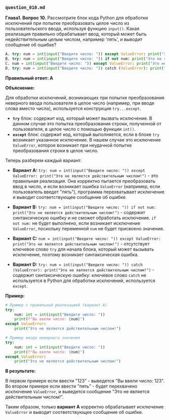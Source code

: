 ### `question_010.md`

**Глава1. Вопрос 10.** Рассмотрите блок кода Python для обработки исключений при попытке преобразовать целое число из пользовательского ввода, используя функцию `input()`. Какая реализация правильно обрабатывает ввод, который может быть недействительным целым числом, например 'пять', и выводит сообщение об ошибке?

```python
A. try: num = int(input("Введите число: ")) except ValueError: print("Это не является действительным числом!")
B. try: num = int(input("Введите число: ")) if not num: print("Это не является действительным числом!")
C. num = int(input("Введите число: ")) except ValueError: print("Это не является действительным числом!")
D. try: num = int(input("Введите число: ")) catch (ValueError): print("Это не является действительным числом!")
```

**Правильный ответ: A**

**Объяснение:**

Для обработки исключений, возникающих при попытке преобразования неверного ввода пользователя в целое число (например, при вводе слова вместо числа), используется конструкция `try...except`.

*   **`try`** блок: содержит код, который может вызвать исключение. В данном случае это попытка преобразования строки, полученной от пользователя, в целое число с помощью функции `int()`.
*   **`except`** блок: содержит код, который выполняется, если в блоке `try` возникает указанное исключение. В нашем случае это исключение `ValueError`, которое возникает при неудачной попытке преобразования строки в целое число.

Теперь разберем каждый вариант:

*   **Вариант A:** `try: num = int(input("Введите число: ")) except ValueError: print("Это не является действительным числом!")` - это правильная реализация. Она корректно пытается преобразовать ввод в число, и если возникает ошибка `ValueError` (например, если пользователь введет "пять"), программа перехватывает исключение и выводит соответствующее сообщение об ошибке.
    
*   **Вариант B:** `try: num = int(input("Введите число: ")) if not num: print("Это не является действительным числом!")` - содержит синтаксическую ошибку и не сможет обработать исключение. `if not num:`  не будет выполнено, если возникает исключение `ValueError`, поскольку переменной `num` не будет присвоено значения.
    
*   **Вариант C:** `num = int(input("Введите число: ")) except ValueError: print("Это не является действительным числом!")` - отсутствует ключевое слово `try` для начала блока, который может вызывать исключение, поэтому возникает синтаксическая ошибка.
    
*   **Вариант D:** `try: num = int(input("Введите число: ")) catch (ValueError): print("Это не является действительным числом!")` - содержит синтаксическую ошибку: ключевое слово `catch` не используется в Python для обработки исключений, используется `except`.

**Пример:**

```python
# Пример с правильной реализацией (вариант А)
try:
    num: int = int(input("Введите число: "))
    print(f"Вы ввели число: {num}")
except ValueError:
    print("Это не является действительным числом!")

# Пример ввода неверного значения
try:
    num: int = int(input("Введите число: "))
    print(f"Вы ввели число: {num}")
except ValueError:
    print("Это не является действительным числом!")
```

**В результате:**

В первом примере если ввести "123" - выведется "Вы ввели число: 123". Во втором примере если ввести "пять" - будет перехвачено исключение `ValueError`, и выведется сообщение "Это не является действительным числом!".

Таким образом, только **вариант A** корректно обрабатывает исключение `ValueError` и выводит соответствующее сообщение об ошибке.
